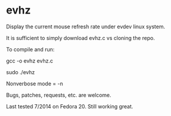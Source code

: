 evhz
====

Display the current mouse refresh rate under evdev linux system.

It is sufficient to simply download evhz.c vs cloning the repo.

To compile and run:

gcc -o evhz evhz.c

sudo ./evhz

Nonverbose mode = -n

Bugs, patches, requests, etc. are welcome.

Last tested 7/2014 on Fedora 20. Still working great. 